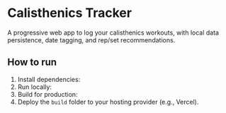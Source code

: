 # Calisthenics Tracker

A progressive web app to log your calisthenics workouts, with local data persistence, date tagging, and rep/set recommendations.

## How to run

1. Install dependencies:
2. Run locally:
3. Build for production:
4. Deploy the `build` folder to your hosting provider (e.g., Vercel).
